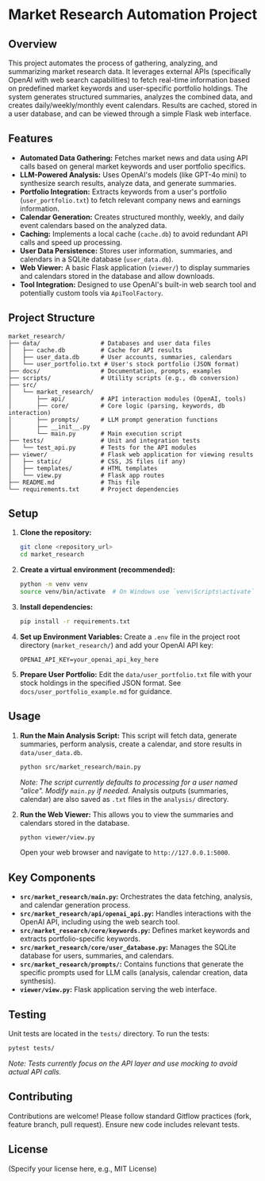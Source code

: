 # Market Research Automation Project

## Overview

This project automates the process of gathering, analyzing, and summarizing market research data. It leverages external APIs (specifically OpenAI with web search capabilities) to fetch real-time information based on predefined market keywords and user-specific portfolio holdings. The system generates structured summaries, analyzes the combined data, and creates daily/weekly/monthly event calendars. Results are cached, stored in a user database, and can be viewed through a simple Flask web interface.

## Features

*   **Automated Data Gathering:** Fetches market news and data using API calls based on general market keywords and user portfolio specifics.
*   **LLM-Powered Analysis:** Uses OpenAI's models (like GPT-4o mini) to synthesize search results, analyze data, and generate summaries.
*   **Portfolio Integration:** Extracts keywords from a user's portfolio (`user_portfolio.txt`) to fetch relevant company news and earnings information.
*   **Calendar Generation:** Creates structured monthly, weekly, and daily event calendars based on the analyzed data.
*   **Caching:** Implements a local cache (`cache.db`) to avoid redundant API calls and speed up processing.
*   **User Data Persistence:** Stores user information, summaries, and calendars in a SQLite database (`user_data.db`).
*   **Web Viewer:** A basic Flask application (`viewer/`) to display summaries and calendars stored in the database and allow downloads.
*   **Tool Integration:** Designed to use OpenAI's built-in web search tool and potentially custom tools via `ApiToolFactory`.

## Project Structure

```
market_research/
├── data/                 # Databases and user data files
│   ├── cache.db          # Cache for API results
│   ├── user_data.db      # User accounts, summaries, calendars
│   └── user_portfolio.txt # User's stock portfolio (JSON format)
├── docs/                 # Documentation, prompts, examples
├── scripts/              # Utility scripts (e.g., db conversion)
├── src/
│   └── market_research/
│       ├── api/          # API interaction modules (OpenAI, tools)
│       ├── core/         # Core logic (parsing, keywords, db interaction)
│       ├── prompts/      # LLM prompt generation functions
│       ├── __init__.py
│       └── main.py       # Main execution script
├── tests/                # Unit and integration tests
│   └── test_api.py       # Tests for the API modules
├── viewer/               # Flask web application for viewing results
│   ├── static/           # CSS, JS files (if any)
│   ├── templates/        # HTML templates
│   └── view.py           # Flask app routes
├── README.md             # This file
└── requirements.txt      # Project dependencies
```

## Setup

1.  **Clone the repository:**
    ```bash
    git clone <repository_url>
    cd market_research
    ```
2.  **Create a virtual environment (recommended):**
    ```bash
    python -m venv venv
    source venv/bin/activate  # On Windows use `venv\Scripts\activate`
    ```
3.  **Install dependencies:**
    ```bash
    pip install -r requirements.txt
    ```
4.  **Set up Environment Variables:**
    Create a `.env` file in the project root directory (`market_research/`) and add your OpenAI API key:
    ```env
    OPENAI_API_KEY=your_openai_api_key_here
    ```
5.  **Prepare User Portfolio:**
    Edit the `data/user_portfolio.txt` file with your stock holdings in the specified JSON format. See `docs/user_portfolio_example.md` for guidance.

## Usage

1.  **Run the Main Analysis Script:**
    This script will fetch data, generate summaries, perform analysis, create a calendar, and store results in `data/user_data.db`.
    ```bash
    python src/market_research/main.py
    ```
    *Note: The script currently defaults to processing for a user named "alice". Modify `main.py` if needed.*
    Analysis outputs (summaries, calendar) are also saved as `.txt` files in the `analysis/` directory.

2.  **Run the Web Viewer:**
    This allows you to view the summaries and calendars stored in the database.
    ```bash
    python viewer/view.py
    ```
    Open your web browser and navigate to `http://127.0.0.1:5000`.

## Key Components

*   **`src/market_research/main.py`:** Orchestrates the data fetching, analysis, and calendar generation process.
*   **`src/market_research/api/openai_api.py`:** Handles interactions with the OpenAI API, including using the web search tool.
*   **`src/market_research/core/keywords.py`:** Defines market keywords and extracts portfolio-specific keywords.
*   **`src/market_research/core/user_database.py`:** Manages the SQLite database for users, summaries, and calendars.
*   **`src/market_research/prompts/`:** Contains functions that generate the specific prompts used for LLM calls (analysis, calendar creation, data synthesis).
*   **`viewer/view.py`:** Flask application serving the web interface.

## Testing

Unit tests are located in the `tests/` directory. To run the tests:

```bash
pytest tests/
```

*Note: Tests currently focus on the API layer and use mocking to avoid actual API calls.*

## Contributing

Contributions are welcome! Please follow standard Gitflow practices (fork, feature branch, pull request). Ensure new code includes relevant tests.

## License

(Specify your license here, e.g., MIT License)
